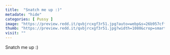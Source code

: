```yaml
---
title:  "Snatch me up :)"
metadate: "hide"
categories: [ Pussy ]
image: "https://preview.redd.it/qvbjrcxgf3r51.jpg?auto=webp&s=26b957cfff99966eddd1b01f64375f4b0498228d"
thumb: "https://preview.redd.it/qvbjrcxgf3r51.jpg?width=1080&crop=smart&auto=webp&s=f620e870ed217fa5c845557f4133094bd33e94ce"
visit: ""
---
```

Snatch me up :)
